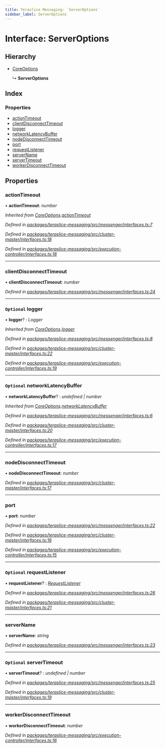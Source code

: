 ```yaml
---
title: Teraslice Messaging: `ServerOptions`
sidebar_label: ServerOptions
---
```


# Interface: ServerOptions

## Hierarchy

* [CoreOptions](coreoptions.md)

  ↳ **ServerOptions**

## Index

### Properties

* [actionTimeout](serveroptions.md#actiontimeout)
* [clientDisconnectTimeout](serveroptions.md#clientdisconnecttimeout)
* [logger](serveroptions.md#optional-logger)
* [networkLatencyBuffer](serveroptions.md#optional-networklatencybuffer)
* [nodeDisconnectTimeout](serveroptions.md#nodedisconnecttimeout)
* [port](serveroptions.md#port)
* [requestListener](serveroptions.md#optional-requestlistener)
* [serverName](serveroptions.md#servername)
* [serverTimeout](serveroptions.md#optional-servertimeout)
* [workerDisconnectTimeout](serveroptions.md#workerdisconnecttimeout)

## Properties

###  actionTimeout

• **actionTimeout**: *number*

*Inherited from [CoreOptions](coreoptions.md).[actionTimeout](coreoptions.md#actiontimeout)*

*Defined in [packages/teraslice-messaging/src/messenger/interfaces.ts:7](https://github.com/terascope/teraslice/blob/78714a985/packages/teraslice-messaging/src/messenger/interfaces.ts#L7)*

*Defined in [packages/teraslice-messaging/src/cluster-master/interfaces.ts:18](https://github.com/terascope/teraslice/blob/78714a985/packages/teraslice-messaging/src/cluster-master/interfaces.ts#L18)*

*Defined in [packages/teraslice-messaging/src/execution-controller/interfaces.ts:18](https://github.com/terascope/teraslice/blob/78714a985/packages/teraslice-messaging/src/execution-controller/interfaces.ts#L18)*

___

###  clientDisconnectTimeout

• **clientDisconnectTimeout**: *number*

*Defined in [packages/teraslice-messaging/src/messenger/interfaces.ts:24](https://github.com/terascope/teraslice/blob/78714a985/packages/teraslice-messaging/src/messenger/interfaces.ts#L24)*

___

### `Optional` logger

• **logger**? : *Logger*

*Inherited from [CoreOptions](coreoptions.md).[logger](coreoptions.md#optional-logger)*

*Defined in [packages/teraslice-messaging/src/messenger/interfaces.ts:8](https://github.com/terascope/teraslice/blob/78714a985/packages/teraslice-messaging/src/messenger/interfaces.ts#L8)*

*Defined in [packages/teraslice-messaging/src/cluster-master/interfaces.ts:22](https://github.com/terascope/teraslice/blob/78714a985/packages/teraslice-messaging/src/cluster-master/interfaces.ts#L22)*

*Defined in [packages/teraslice-messaging/src/execution-controller/interfaces.ts:19](https://github.com/terascope/teraslice/blob/78714a985/packages/teraslice-messaging/src/execution-controller/interfaces.ts#L19)*

___

### `Optional` networkLatencyBuffer

• **networkLatencyBuffer**? : *undefined | number*

*Inherited from [CoreOptions](coreoptions.md).[networkLatencyBuffer](coreoptions.md#optional-networklatencybuffer)*

*Defined in [packages/teraslice-messaging/src/messenger/interfaces.ts:6](https://github.com/terascope/teraslice/blob/78714a985/packages/teraslice-messaging/src/messenger/interfaces.ts#L6)*

*Defined in [packages/teraslice-messaging/src/cluster-master/interfaces.ts:20](https://github.com/terascope/teraslice/blob/78714a985/packages/teraslice-messaging/src/cluster-master/interfaces.ts#L20)*

*Defined in [packages/teraslice-messaging/src/execution-controller/interfaces.ts:17](https://github.com/terascope/teraslice/blob/78714a985/packages/teraslice-messaging/src/execution-controller/interfaces.ts#L17)*

___

###  nodeDisconnectTimeout

• **nodeDisconnectTimeout**: *number*

*Defined in [packages/teraslice-messaging/src/cluster-master/interfaces.ts:17](https://github.com/terascope/teraslice/blob/78714a985/packages/teraslice-messaging/src/cluster-master/interfaces.ts#L17)*

___

###  port

• **port**: *number*

*Defined in [packages/teraslice-messaging/src/messenger/interfaces.ts:22](https://github.com/terascope/teraslice/blob/78714a985/packages/teraslice-messaging/src/messenger/interfaces.ts#L22)*

*Defined in [packages/teraslice-messaging/src/cluster-master/interfaces.ts:16](https://github.com/terascope/teraslice/blob/78714a985/packages/teraslice-messaging/src/cluster-master/interfaces.ts#L16)*

*Defined in [packages/teraslice-messaging/src/execution-controller/interfaces.ts:15](https://github.com/terascope/teraslice/blob/78714a985/packages/teraslice-messaging/src/execution-controller/interfaces.ts#L15)*

___

### `Optional` requestListener

• **requestListener**? : *[RequestListener](requestlistener.md)*

*Defined in [packages/teraslice-messaging/src/messenger/interfaces.ts:26](https://github.com/terascope/teraslice/blob/78714a985/packages/teraslice-messaging/src/messenger/interfaces.ts#L26)*

*Defined in [packages/teraslice-messaging/src/cluster-master/interfaces.ts:21](https://github.com/terascope/teraslice/blob/78714a985/packages/teraslice-messaging/src/cluster-master/interfaces.ts#L21)*

___

###  serverName

• **serverName**: *string*

*Defined in [packages/teraslice-messaging/src/messenger/interfaces.ts:23](https://github.com/terascope/teraslice/blob/78714a985/packages/teraslice-messaging/src/messenger/interfaces.ts#L23)*

___

### `Optional` serverTimeout

• **serverTimeout**? : *undefined | number*

*Defined in [packages/teraslice-messaging/src/messenger/interfaces.ts:25](https://github.com/terascope/teraslice/blob/78714a985/packages/teraslice-messaging/src/messenger/interfaces.ts#L25)*

*Defined in [packages/teraslice-messaging/src/cluster-master/interfaces.ts:19](https://github.com/terascope/teraslice/blob/78714a985/packages/teraslice-messaging/src/cluster-master/interfaces.ts#L19)*

___

###  workerDisconnectTimeout

• **workerDisconnectTimeout**: *number*

*Defined in [packages/teraslice-messaging/src/execution-controller/interfaces.ts:16](https://github.com/terascope/teraslice/blob/78714a985/packages/teraslice-messaging/src/execution-controller/interfaces.ts#L16)*
